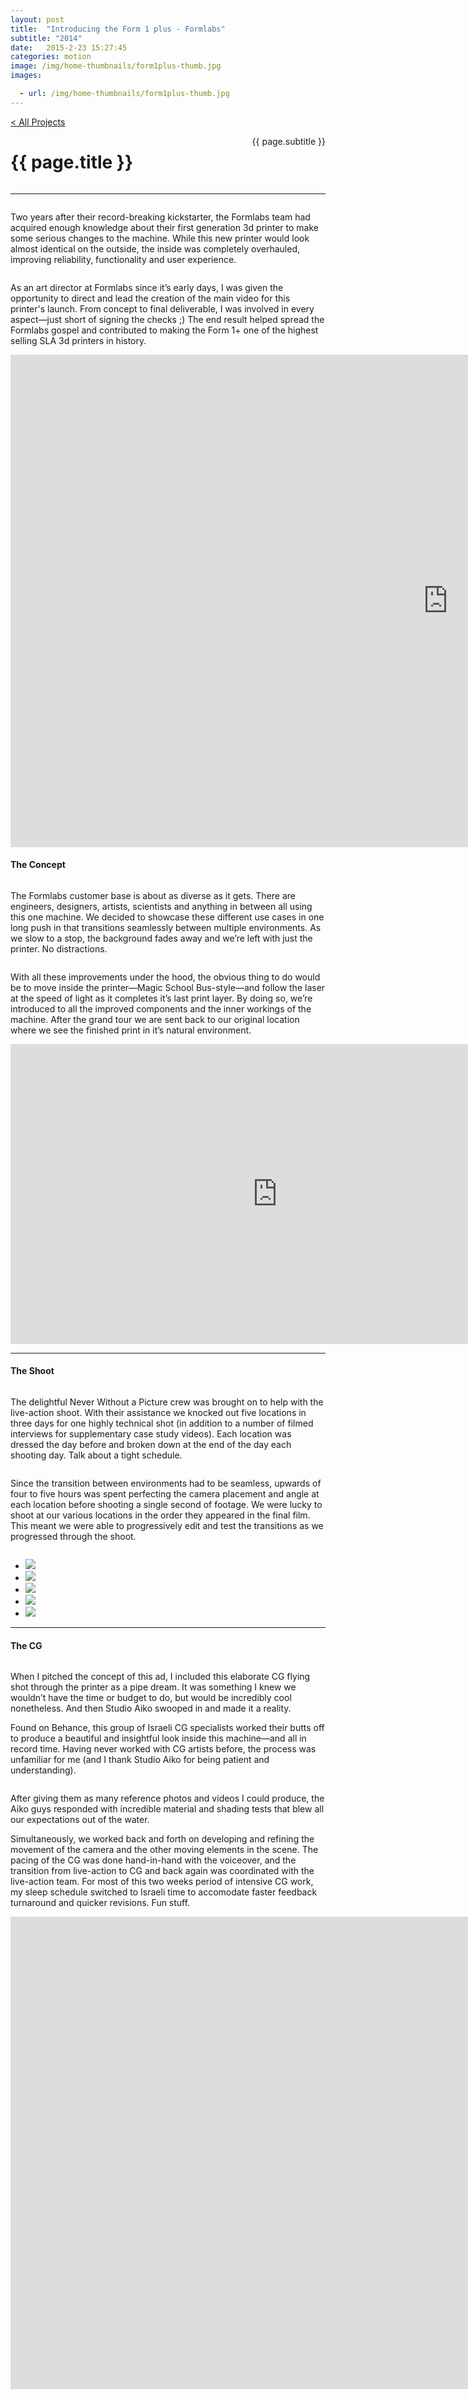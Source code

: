 ```yaml
---
layout: post
title:  "Introducing the Form 1 plus - Formlabs"
subtitle: "2014"
date:   2015-2-23 15:27:45
categories: motion
image: /img/home-thumbnails/form1plus-thumb.jpg
images:

  - url: /img/home-thumbnails/form1plus-thumb.jpg
---
```


<div id="form1">
	<a class="navigation-hack page-link" href="/" >< All Projects</a>
	<div class="hero-section">
		<div class="wrapper">
			<div class="beginning">
				<h1 style="float: left">{{ page.title }}</h1>
				<p style="float: right">{{ page.subtitle }}</p>
				<div style="clear: both;"></div>
			</div>
			<hr />
			<div class="text">
					<div class="left-column column">
						<p>Two years after their record-breaking kickstarter, the Formlabs team had acquired enough knowledge about their first generation 3d printer to make some serious changes to the machine. While this new printer would look almost identical on the outside, the inside was completely overhauled, improving reliability, functionality and user experience.</p>
					</div>
					<div class="right-column column">
						<p>As an art director at Formlabs since it’s early days, I was given the opportunity to direct and lead the creation of the main video for this printer's launch. From concept to final deliverable, I was involved in every aspect—just short of signing the checks ;) The end result helped spread the Formlabs gospel and contributed to making the Form 1+ one of the highest selling SLA 3d printers in history.</p>
					</div>
					<div style="clear: both;"></div>
				</div>
			<div class="videoWrapper">
				<iframe src="https://player.vimeo.com/video/97770946?portrait=0" width="1400" height="788" frameborder="0" webkitallowfullscreen mozallowfullscreen allowfullscreen></iframe>
			</div>
		</div>
	</div>
	<div class="main-content">
		<div class="wrapper">
			<section>
				<div class="text">
					<h4>The Concept</h4>
					<div class="left-column column">
						<p>The Formlabs customer base is about as diverse as it gets. There are engineers, designers, artists, scientists and anything in between all using this one machine. We decided to showcase these different use cases in one long push in that transitions seamlessly between multiple environments. As we slow to a stop, the background fades away and we’re left with just the printer. No distractions. </p>
					</div>
					<div class="right-column column">
						<p>With all these improvements under the hood, the obvious thing to do would be to move inside the printer—Magic School Bus-style—and follow the laser at the speed of light as it completes it’s last print layer. By doing so, we’re introduced to all the improved components and the inner workings of the machine. After the grand tour we are sent back to our original location where we see the finished print in it’s natural environment.</p>
					</div>
					<div style="clear: both;"></div>
				</div>
				<div class="videoWrapper">
							<iframe width="853" height="480" src="https://www.youtube.com/embed/Iec-F9CGSsE?rel=0&controls=0&showinfo=0&loop=1&modestbranding=1&playsinline=1&autoplay=1&playlist=Iec-F9CGSsE" frameborder="0" allowfullscreen></iframe>
						</div>
			</section>
			<hr />
			<section>
				<div class="text">
					<h4>The Shoot</h4>
					<div class="left-column column">
						<p>The delightful Never Without a Picture crew was brought on to help with the live-action shoot. With their assistance we knocked out five locations in three days for one highly technical shot (in addition to a number of filmed interviews for supplementary case study videos). Each location was dressed the day before and broken down at the end of the day each shooting day. Talk about a tight schedule.</p>
					</div>
					<div class="right-column column">
						<p>Since the transition between environments had to be seamless, upwards of four to five hours was spent perfecting the camera placement and angle at each location before shooting a single second of footage. We were lucky to shoot at our various locations in the order they appeared in the final film. This meant we were able to progressively edit and test the transitions as we progressed through the shoot.</p>
					</div>
					<div style="clear: both;"></div>
				</div>
				<div class="slider">
		       		<div class="flexslider">
		          		<ul class="slides">
		          			<li data-thumb="/img/post/form1/BTS-4.jpg">
			  	    	    	<img src="/img/post/form1/BTS-4.jpg" />
			  	    		</li>
			            	<li data-thumb="/img/post/form1/BTS-5.jpg">
			  	    	    	<img src="/img/post/form1/BTS-5.jpg" />
			  	    		</li>
			  	    		<li data-thumb="/img/post/form1/BTS-3.jpg">
			  	    	    	<img src="/img/post/form1/BTS-3.jpg" />
			  	    		</li>
			  	    		<li data-thumb="/img/post/form1/BTS-1.jpg">
			  	    	    	<img src="/img/post/form1/BTS-1.jpg" />
			  	    		</li>
			  	    		<li data-thumb="/img/post/form1/BTS-2.jpg">
			  	    	    	<img src="/img/post/form1/BTS-2.jpg" />
			  	    		</li>
		          		</ul>
		       		</div>
		      	</div>
	      	</section>
			<hr />
			<section>
				<div class="text">
					<h4>The CG</h4>
					<div class="left-column column">
						<p>When I pitched the concept of this ad, I included this elaborate CG flying shot through the printer as a pipe dream. It was something I knew we wouldn’t have the time or budget to do, but would be incredibly cool nonetheless. And then Studio Aiko swooped in and made it a reality.
						</p>
						<p>Found on Behance, this group of Israeli CG specialists worked their butts off to produce a beautiful and insightful look inside this machine—and all in record time. Having never worked with CG artists before, the process was unfamiliar for me (and I thank Studio Aiko for being patient and understanding).</p>
					</div>
					<div class="right-column column">
						<p>After giving them as many reference photos and videos I could produce, the Aiko guys responded with incredible material and shading tests that blew all our expectations out of the water. </p>
						<p>
						Simultaneously, we worked back and forth on developing and refining the movement of the camera and the other moving elements in the scene. The pacing of the CG was done hand-in-hand with the voiceover, and the transition from live-action to CG and back again was coordinated with the live-action team. For most of this two weeks period of intensive CG work, my sleep schedule switched to Israeli time to accomodate faster feedback turnaround and quicker revisions. Fun stuff.
						</p>
					</div>
					<div style="clear: both;"></div>
				</div>
				<div class="videoWrapper" style="padding-bottom: 28.1%;">
							<iframe width="2680" height="756" src="https://www.youtube.com/embed/FrvZHF1j5Eo?rel=0&controls=0&showinfo=0&VQ=HD720&loop=1&modestbranding=1&playsinline=1&autoplay=1&playlist=FrvZHF1j5Eo" frameborder="0" allowfullscreen></iframe>
				</div>
			</section>
	      	<hr />
	      	<section>
					<h4>The Final Look</h4>
				<div class="slider">
		       		<div class="flexslider">
		          		<ul class="slides">
			            	<li data-thumb="/img/post/form1/beauty-2.jpg">
			  	    	    	<img src="/img/post/form1/beauty-2.jpg" />
			  	    		</li>
			  	    		<li data-thumb="/img/post/form1/beauty-3.jpg">
			  	    	    	<img src="/img/post/form1/beauty-3.jpg" />
			  	    		</li>
			  	    		<li data-thumb="/img/post/form1/beauty-4.jpg">
			  	    	    	<img src="/img/post/form1/beauty-4.jpg" />
			  	    		</li>
			  	    		<li data-thumb="/img/post/form1/beauty-5.jpg">
			  	    	    	<img src="/img/post/form1/beauty-5.jpg" />
			  	    		</li>
			  	    		<li data-thumb="/img/post/form1/beauty-6.jpg">
			  	    	    	<img src="/img/post/form1/beauty-6.jpg" />
			  	    		</li>
			  	    		<li data-thumb="/img/post/form1/beauty-7.jpg">
			  	    	    	<img src="/img/post/form1/beauty-7.jpg" />
			  	    		</li>
			  	    		<li data-thumb="/img/post/form1/beauty-8.jpg">
			  	    	    	<img src="/img/post/form1/beauty-8.jpg" />
			  	    		</li>
			  	    		<li data-thumb="/img/post/form1/beauty-9.jpg">
			  	    	    	<img src="/img/post/form1/beauty-9.jpg" />
			  	    		</li>
			  	    		<li data-thumb="/img/post/form1/beauty-11.jpg">
			  	    	    	<img src="/img/post/form1/beauty-11.jpg" />
			  	    		</li>
			  	    		<li data-thumb="/img/post/form1/beauty-12.jpg">
			  	    	    	<img src="/img/post/form1/beauty-12.jpg" />
			  	    		</li>
			  	    		<li data-thumb="/img/post/form1/beauty-14.jpg">
			  	    	    	<img src="/img/post/form1/beauty-14.jpg" />
			  	    		</li>
			  	    		<li data-thumb="/img/post/form1/beauty-15.jpg">
			  	    	    	<img src="/img/post/form1/beauty-15.jpg" />
			  	    		</li>
		          		</ul>
		       		</div>
		      	</div>
	      	</section>
	      	<hr />
	      	<section>
				<div class="text">
					<h4>Press</h4>
					<div class="left-column column">
						<p>
							TECHCRUNCH: <a href="http://techcrunch.com/2014/06/11/formlabs-just-made-one-of-the-best-3d-printers-better/">Formlabs Just Made One Of The Best 3D Printers Better</a>
						</p>
					</div>
					<div style="clear: both;"></div>
				</div>
	      	</section>
	      	<hr />
	      	<section>
				<div class="text">
					<h4>Project Credit List</h4>
					<div class="left-column column">
						<p>
							CLIENT: Formlabs
							<br />
							<br />
							DIRECTOR: Zach Both
							<br />
							PRODUCER/PARTNER IN CRIME: Jenni Milne<br />
							<br />
							PRODUCTION COMPANY: Never Without A Picture<br />
							CREATIVE DIRECTOR: Will Allen<br />
							CINEMATOGRAPHER: Matt Palmer<br />
							SET DRESSER: Colin Roddick<br /><br />
							CG: Studio Aiko<br />
							PROJECT MANAGER: Ohad Barda<br /><br />
							COMPOSER: Jonathan Byram<br />
						</p>
					</div>
					<div class="right-column column">
						<h4>Gear List</h4>
						<p>
							CAMERA: Blackmagic 4k Cinema Camera
							<br />
							LENS: Rokinon 24mm f/1.4<br /><br />
							PRIMARY CG SOFTWARE: 3DS Max
						</p>
					</div>
					<div style="clear: both;"></div>
				</div>
	      	</section>
		</div>
	</div>
</div>